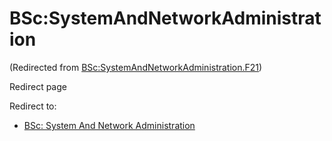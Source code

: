






BSc:SystemAndNetworkAdministration
==================================



(Redirected from [BSc:SystemAndNetworkAdministration.F21](/index.php?title=BSc:SystemAndNetworkAdministration.F21&redirect=no "BSc:SystemAndNetworkAdministration.F21"))  

Redirect page


Redirect to:

* [BSc: System And Network Administration](/index.php/BSc:_System_And_Network_Administration "BSc: System And Network Administration")









